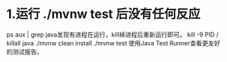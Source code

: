 # 1.运行 ./mvnw test 后没有任何反应

ps aux | grep java发现有进程在运行，kill掉进程后重新运行即可。
kill -9 PID / killall java
./mvnw clean install
./mvnw test
 使用Java Test Runner查看更友好的测试报告。

 
